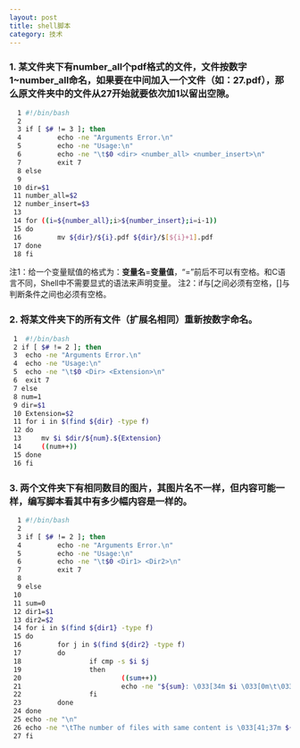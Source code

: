 ```yaml
---
layout: post
title: shell脚本
category: 技术
---
```


### 1. 某文件夹下有number_all个pdf格式的文件，文件按数字1~number_all命名，如果要在中间加入一个文件（如：27.pdf），那么原文件夹中的文件从27开始就要依次加1以留出空隙。

```Bash
  1 #!/bin/bash
  2 
  3 if [ $# != 3 ]; then
  4         echo -ne "Arguments Error.\n"
  5         echo -ne "Usage:\n"
  6         echo -ne "\t$0 <dir> <number_all> <number_insert>\n"
  7         exit 7
  8 else
  9 
 10 dir=$1
 11 number_all=$2
 12 number_insert=$3
 13 
 14 for ((i=${number_all};i>${number_insert};i=i-1))
 15 do
 16         mv ${dir}/${i}.pdf ${dir}/$[${i}+1].pdf
 17 done
 18 fi
```
注1：给一个变量赋值的格式为：**变量名**=**变量值**，“=”前后不可以有空格。和C语言不同，Shell中不需要显式的语法来声明变量。
注2：if与[之间必须有空格，[]与判断条件之间也必须有空格。

### 2. 将某文件夹下的所有文件（扩展名相同）重新按数字命名。

```Bash
 1  #!/bin/bash
 2 if [ $# != 2 ]; then
 3 	echo -ne "Arguments Error.\n"
 4 	echo -ne "Usage:\n"
 5 	echo -ne "\t$0 <Dir> <Extension>\n"
 6 	exit 7
 7 else
 8 num=1
 9 dir=$1
 10 Extension=$2
 11 for i in $(find ${dir} -type f)
 12 do
 13 	mv $i $dir/${num}.${Extension}
 14 	((num++))
 15 done
 16 fi
```

### 3. 两个文件夹下有相同数目的图片，其图片名不一样，但内容可能一样，编写脚本看其中有多少幅内容是一样的。

```Bash
  1 #!/bin/bash
  2 
  3 if [ $# != 2 ]; then
  4         echo -ne "Arguments Error.\n"
  5         echo -ne "Usage:\n"
  6         echo -ne "\t$0 <Dir1> <Dir2>\n"
  7         exit 7
  8 
  9 else
 10 
 11 sum=0
 12 dir1=$1
 13 dir2=$2
 14 for i in $(find ${dir1} -type f)
 15 do
 16         for j in $(find ${dir2} -type f)
 17         do
 18                 if cmp -s $i $j
 19                 then
 20                         ((sum++))
 21                         echo -ne "${sum}: \033[34m $i \033[0m\t\033[41;33m $    j \033[0m\n"
 22                 fi
 23         done
 24 done
 25 echo -ne "\n"
 26 echo -ne "\tThe number of files with same content is \033[41;37m ${sum} \033    [0m"
 27 fi
```
